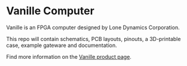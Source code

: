 # Vanille Computer

Vanille is an FPGA computer designed by Lone Dynamics Corporation.

This repo will contain schematics, PCB layouts, pinouts, a 3D-printable case, example gateware and documentation.

Find more information on the [Vanille product page](https://machdyne.com/product/vanille-computer/).
